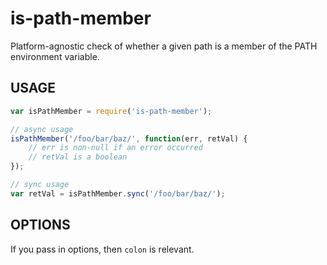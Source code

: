 # is-path-member

Platform-agnostic check of whether a given path is a member of the PATH environment variable.

## USAGE

```javascript
var isPathMember = require('is-path-member');

// async usage
isPathMember('/foo/bar/baz/', function(err, retVal) {
	// err is non-null if an error occurred
	// retVal is a boolean
});

// sync usage
var retVal = isPathMember.sync('/foo/bar/baz/');
```

## OPTIONS

If you pass in options, then `colon` is relevant.